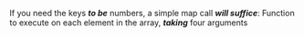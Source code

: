 
If you need the keys **_to be_** numbers, a simple map call **_will suffice_**:
Function to execute on each element in the array, **_taking_** four arguments

